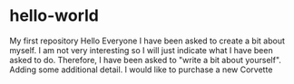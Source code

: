 # hello-world
My first repository
Hello Everyone
I have been asked to create a bit about myself.  I am not very interesting so I will just indicate what I have been asked to do.
Therefore, I have been asked to "write a bit about yourself".
Adding some additional detail.  I would like to purchase a new Corvette
